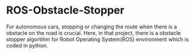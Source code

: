 # ROS-Obstacle-Stopper

For autonomous cars, stopping or changing the route when there is a obstacle on the road is crucial. Here, in that project, there is a obstacle stopper algortihm for Robot Operating System(ROS) environment which is coded in python. 
